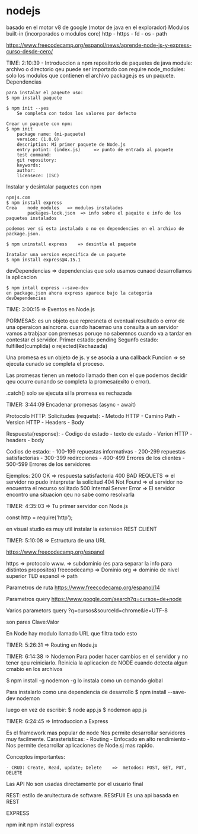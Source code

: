 # nodejs 

basado en el motor v8 de google (motor de java en el explorador)
Modulos built-in (incorporados o modulos core)
http - https - fd - os - path

https://www.freecodecamp.org/espanol/news/aprende-node-js-y-express-curso-desde-cero/

TIME: 2:10:39  - Introduccion a npm
repositorio de paquetes de java
    module: archivo o directorio qeu puede ser importado con require
    node_modules: 
    solo los modulos que contienen el archivo package.js es un paquete.
    Dependencias

    para instalar el paqeute uso:
    $ npm install paquete

    $ npm init --yes
        Se completa con todos los valores por defecto

    Crear un paquete con npm:
    $ npm init
        package name: (mi-paquete)
        version: (1.0.0)
        description: Mi primer paquete de Node.js
        entry potint: (index.js)     => punto de entrada al paquete
        test command:    
        git repository:
        keywords:
        author:
        licensece: (ISC)

Instalar y desintalar paquetes con npm

    npmjs.com
    $ npm install express
    Crea    node_modules   => modulos instalados
            packages-lock.json  => info sobre el paquite e info de los paquetes instalados

    podemos ver si esta instalado o no en dependencies en el archivo de package.json.

    $ npm uninstall express    => desintla el paquete

    Inatalar una version especifica de un paquete
    $ npm install express@4.15.1 

devDependencias  => dependencias que solo usamos cunaod desarrollamos la aplicacion

    $ npm intall express --save-dev
    en package.json ahora express aparece bajo la categoria devDependencies


TIME: 3:00:15 => Eventos en Node.js

PORMESAS: es un objeto que represneta el eventual resultado o error de una operaicon asincrona.
cuando hacemso una consulta a un servidor vamos a trabjaar con premesas poruqe no sabemnos cuando va a tardar en contestar el servidor.
Primer estado: pending
Segunfo estado: fulfilled(cumplida) o rejected(Rechazada)

Una promesa es un objeto de js. y se asocia a una callback Funcion => se ejecuta cunado se completa el proceso.

Las promesas tienen un metodo llamado then con el que podemos decidir qeu ocurre cunando se completa la promesa(exito o error).

.catch() solo se ejecuta si la promesa es rechazada

TIMER: 3:44:09 Encadenar promesas (async - await)

Protocolo HTTP:
Solicitudes (requets):
    - Metodo HTTP
    - Camino Path
    - Version HTTP
    - Headers
    - Body

Respuesta(response):
    - Codigo de estado
    - texto de estado
    - Verion HTTP
    - headers
    - body

Codios de estado:
    - 100-199 repuestas informativas
    - 200-299 repuestas satisfactorias
    - 300-399 redircciones
    - 400-499 Errores de los clientes
    - 500-599 Errores de los servidores

Ejemplos:
    200 OK => respuesta satisfactoria
    400 BAD REQUETS => el servidor no pudo interpretar la solicitud
    404 Not Found => el servidor no encuentra el recurso soliitado
    500 Internal Server Error => El servidor encontro una situacion qeu no sabe como resolvarla
    

TIMER: 4:35:03  => Tu primer servidor con Node.js

const http = require('http');

en visual studio es muy util instalar la extension REST CLIENT

TIMER: 5:10:08  =>  Estructura de una URL

https://www.freecodecamp.org/espanol

https => protocolo
www. => subdominio  (es para separar la info para distintos propositos)
freecodecamp => Dominio
org => dominio de nivel superior TLD
espanol => path

Parametros de ruta
https://www.freecodecamp.org/espanol/14

Parametros query
https://www.google.com/search?q=cursos+de+node

Varios parametors query
?q=cursos&sourceId=chrome&ie=UTF-8

son pares Clave:Valor

En Node hay modulo llamado URL que filtra todo esto

TIMER: 5:26:31  =>  Routing en Node.js

TIMER: 6:14:38  =>  Nodemon        Para poder hacer cambios en el servidor y no tener qeu reiniciarlo.
Reinicia la aplicacion de NODE cuando detecta algun cmabio en los archivos

$ npm install -g nodemon
-g lo instala como un comando global

Para instalarlo como una dependencia de desarrollo
$ npm install --save-dev nodemon

luego en vez de escribir:
$ node app.js
$ nodemon app.js

TIMER: 6:24:45  =>  Introduccion a Express

Es el framework mas popular de node
Nos permite desarrollar servidores muy facilmente.
Carasteristicas:
    - Routing
    - Enfocado en alto rendimiento
    - Nos permite desarrollar aplicaciones de Node.sj mas rapido.

Conceptos importantes:

    - CRUD: Create, Read, update; Delete    =>  metodos: POST, GET, PUT, DELETE

Las API No son usadas directamente por el usuario final

REST: estilo de aruitectura de software. REStFUll
Es una api basada en REST

EXPRESS

npm init
npm install express


